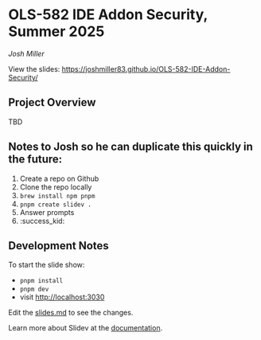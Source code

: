 # OLS-582 IDE Addon Security, Summer 2025
_Josh Miller_

View the slides: https://joshmiller83.github.io/OLS-582-IDE-Addon-Security/

## Project Overview

TBD

## Notes to Josh so he can duplicate this quickly in the future:
1. Create a repo on Github
2. Clone the repo locally
3. `brew install npm pnpm`
4. `pnpm create slidev .`
5. Answer prompts
6. :success_kid:

## Development Notes

To start the slide show:

- `pnpm install`
- `pnpm dev`
- visit <http://localhost:3030>

Edit the [slides.md](./slides.md) to see the changes.

Learn more about Slidev at the [documentation](https://sli.dev/).
